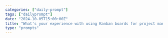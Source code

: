```yaml
---
categories: ["daily-prompt"]
tags: ["dailyprompt"]
date: "2024-10-05T15:00:00Z"
title: "What's your experience with using Kanban boards for project management? Do you find them helpful?"
type: "prompts"
---
```

